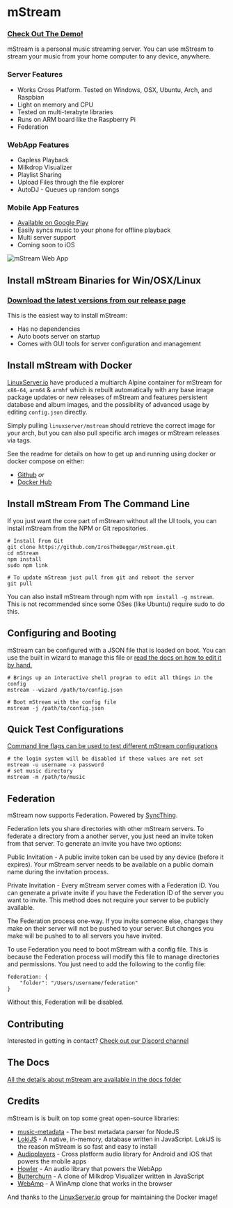 # mStream

### [Check Out The Demo!](https://demo.mstream.io/)

mStream is a personal music streaming server.  You can use mStream to stream your music from your home computer to any device, anywhere.

### Server Features
* Works Cross Platform. Tested on Windows, OSX, Ubuntu, Arch, and Raspbian
* Light on memory and CPU
* Tested on multi-terabyte libraries
* Runs on ARM board like the Raspberry Pi
* Federation

### WebApp Features
* Gapless Playback
* Milkdrop Visualizer
* Playlist Sharing
* Upload Files through the file explorer
* AutoDJ - Queues up random songs

### Mobile App Features
* [Available on Google Play](https://play.google.com/store/apps/details?id=mstream.music)
* Easily syncs music to your phone for offline playback
* Multi server support
* Coming soon to iOS

![mStream Web App](/public/img/designs/mstreamv4.png?raw=true)

## Install mStream Binaries for Win/OSX/Linux

### [Download the latest versions from our release page](https://github.com/IrosTheBeggar/mStream/releases)

This is the easiest way to install mStream:

* Has no dependencies
* Auto boots server on startup
* Comes with GUI tools for server configuration and management

## Install mStream with Docker

[LinuxServer.io](https://www.linuxserver.io/) have produced a multiarch Alpine container for mStream for `x86-64`, `arm64` & `armhf` which is rebuilt automatically with any base image package updates or new releases of mStream and features persistent database and album images, and the possibility of advanced usage by editing `config.json` directly.

Simply pulling `linuxserver/mstream` should retrieve the correct image for your arch, but you can also pull specific arch images or mStream releases via tags.

See the readme for details on how to get up and running using docker or docker compose on either: 

* [Github](https://github.com/linuxserver/docker-mstream) *or*
* [Docker Hub](https://hub.docker.com/r/linuxserver/mstream)

## Install mStream From The Command Line

If you just want the core part of mStream without all the UI tools, you can install mStream from the NPM or Git repositories. 

```shell
# Install From Git
git clone https://github.com/IrosTheBeggar/mStream.git
cd mStream
npm install
sudo npm link 

# To update mStream just pull from git and reboot the server
git pull
```

You can also install mStream through npm with `npm install -g mstream`. This is not recommended since some OSes (like Ubuntu) require sudo to do this.

## Configuring and Booting

mStream can be configured with a JSON file that is loaded on boot. You can use the built in wizard to manage this file or [read the docs on how to edit it by hand.](docs/json_config.md)

```shell
# Brings up an interactive shell program to edit all things in the config
mstream --wizard /path/to/config.json

# Boot mStream with the config file
mstream -j /path/to/config.json
```

## Quick Test Configurations

[Command line flags can be used to test different mStream configurations](docs/cli_arguments.md)

```shell
# the login system will be disabled if these values are not set
mstream -u username -x password
# set music directory
mstream -m /path/to/music
```

## Federation

mStream now supports Federation. Powered by [SyncThing](https://syncthing.net/).

Federation lets you share directories with other mStream servers.  To federate a directory from a another server, you just need an invite token from that server.  To generate an invite you have two options:

Public Invitation - A public invite token can be used by any device (before it expires).  Your mStream server needs to be available on a public domain name during the invitation process.

Private Invitation - Every mStream server comes with a Federation ID.  You can generate a private invite if you have the Federation ID of the server you want to invite.  This method does not require your server to be publicly available.

The Federation process one-way.  If you invite someone else, changes they make on their server will not be pushed to your server.  But changes you make will be pushed to to all servers you have invited.

To use Federation you need to boot mStream with a config file.  This is because the Federation process will modify this file to manage directories and permissions.  You just need to add the following to the config file: 

```
federation: {
    "folder": "/Users/username/federation"
}
```

Without this, Federation will be disabled.

## Contributing

Interested in getting in contact?  [Check out our Discord channel](https://discordapp.com/channels/614134709248589845/614134709248589847)

## The Docs

[All the details about mStream are available in the docs folder](docs/)

## Credits

mStream is is built on top some great open-source libraries:

* [music-metadata](https://github.com/Borewit/music-metadata) - The best metadata parser for NodeJS
* [LokiJS](https://github.com/techfort/LokiJS) - A native, in-memory, database written in JavaScript.  LokiJS is the reason mStream is so fast and easy to install
* [Audioplayers](https://github.com/luanpotter/audioplayers) - Cross platform audio library for Android and iOS that powers the mobile apps
* [Howler](https://github.com/goldfire/howler.js) - An audio library that powers the WebApp
* [Butterchurn](https://github.com/jberg/butterchurn) - A clone of Milkdrop Visualizer written in JavaScript
* [WebAmp](https://github.com/captbaritone/webamp) - A WinAmp clone that works in the browser


And thanks to the [LinuxServer.io](https://www.linuxserver.io/) group for maintaining the Docker image!